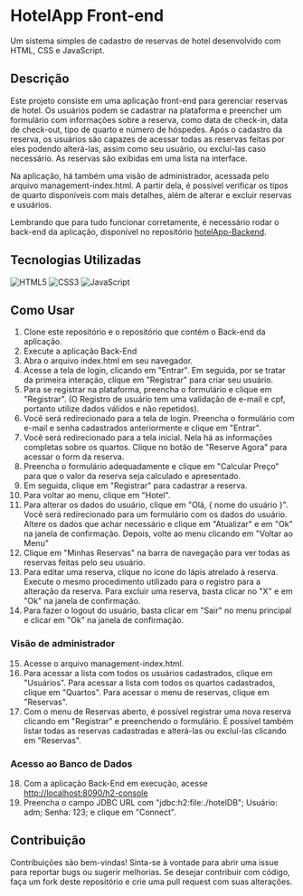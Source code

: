 # HotelApp Front-end
Um sistema simples de cadastro de reservas de hotel desenvolvido com HTML, CSS e JavaScript.

## Descrição
Este projeto consiste em uma aplicação front-end para gerenciar reservas de hotel. 
Os usuários podem se cadastrar na plataforma e preencher um formulário com informações sobre a reserva, como data de check-in, data de check-out, tipo de quarto e número de hóspedes. 
Após o cadastro da reserva, os usuários são capazes de acessar todas as reservas feitas por eles podendo alterá-las, assim como seu usuário, ou excluí-las caso necessário. As reservas são exibidas em uma lista na interface.

Na aplicação, há também uma visão de administrador, acessada pelo arquivo management-index.html. A partir dela, é possível verificar os tipos de quarto disponíveis com mais detalhes, além de alterar e excluir reservas e usuários.

Lembrando que para tudo funcionar corretamente, é necessário rodar o back-end da aplicação, disponível no repositório [hotelApp-Backend](https://github.com/pfrizo/hotelApp-BackEnd).

## Tecnologias Utilizadas
![HTML5](https://img.shields.io/badge/HTML-000?style=for-the-badge&logo=html5&logoColor=30A3DC)
![CSS3](https://img.shields.io/badge/CSS3-000?style=for-the-badge&logo=css3&logoColor=E94D5F)
![JavaScript](https://img.shields.io/badge/JavaScript-000?style=for-the-badge&logo=javascript&logoColor=30A3DC)
  
## Como Usar
1. Clone este repositório e o repositório que contém o Back-end da aplicação.
2. Execute a aplicação Back-End
3. Abra o arquivo index.html em seu navegador.
4. Acesse a tela de login, clicando em "Entrar". Em seguida, por se tratar da primeira interação, clique em "Registrar" para criar seu usuário.
5. Para se registrar na plataforma, preencha o formulário e clique em "Registrar". (O Registro de usuário tem uma validação de e-mail e cpf, portanto utilize dados válidos e não repetidos).
6. Você será redirecionado para a tela de login. Preencha o formulário com e-mail e senha cadastrados anteriormente e clique em "Entrar".
7. Você será redirecionado para a tela inicial. Nela há as informações completas sobre os quartos. Clique no botão de "Reserve Agora" para acessar o form da reserva.
8. Preencha o formulário adequadamente e clique em "Calcular Preço" para que o valor da reserva seja calculado e apresentado.
9. Em seguida, clique em "Registrar" para cadastrar a reserva.
10. Para voltar ao menu, clique em "Hotel".
11. Para alterar os dados do usuário, clique em "Olá, { nome do usuário }". Você será redirecionado para um formulário com os dados do usuário. Altere os dados que achar necessário e clique em "Atualizar" e em "Ok" na janela de confirmação. Depois, volte ao menu clicando em "Voltar ao Menu"
12. Clique em "Minhas Reservas" na barra de navegação para ver todas as reservas feitas pelo seu usuário.
13. Para editar uma reserva, clique no ícone do lápis atrelado à reserva. Execute o mesmo procedimento utilizado para o registro para a alteração da reserva. Para excluir uma reserva, basta clicar no "X" e em "Ok" na janela de confirmação.
14. Para fazer o logout do usuário, basta clicar em "Sair" no menu principal e clicar em "Ok" na janela de confirmação.

### Visão de administrador
15. Acesse o arquivo management-index.html.
16. Para acessar a lista com todos os usuários cadastrados, clique em "Usuários". Para acessar a lista com todos os quartos cadastrados, clique em "Quartos". Para acessar o menu de reservas, clique em "Reservas".
17. Com o menu de Reservas aberto, é possível registrar uma nova reserva clicando em "Registrar" e preenchendo o formulário. É possível também listar todas as reservas cadastradas e alterá-las ou excluí-las clicando em "Reservas".

### Acesso ao Banco de Dados
18. Com a aplicação Back-End em execução, acesse [http://localhost:8090/h2-console](http://localhost:8090/h2-console)
19. Preencha o campo JDBC URL com "jdbc:h2:file:./hotelDB"; Usuário: adm; Senha: 123; e clique em "Connect".

## Contribuição
Contribuições são bem-vindas! Sinta-se à vontade para abrir uma issue para reportar bugs ou sugerir melhorias. Se desejar contribuir com código, faça um fork deste repositório e crie uma pull request com suas alterações.
